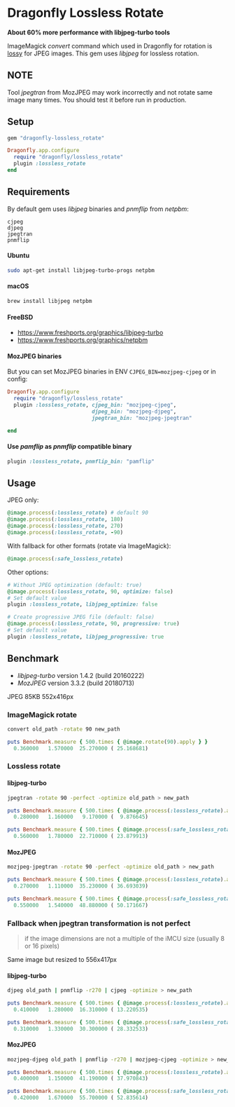# Dragonfly Lossless Rotate

**About 60% more performance with libjpeg-turbo tools**

ImageMagick _convert_ command which used in Dragonfly for rotation is [lossy](https://www.imagemagick.org/discourse-server/viewtopic.php?t=5899) for JPEG images.
This gem uses _libjpeg_ for lossless rotation.

## NOTE

Tool _jpegtran_ from MozJPEG may work incorrectly and not rotate same image many times.
You should test it before run in production.

## Setup

```ruby
gem "dragonfly-lossless_rotate"
```

```ruby
Dragonfly.app.configure
  require "dragonfly/lossless_rotate"
  plugin :lossless_rotate
end
```

## Requirements

By default gem uses _libjpeg_ binaries and _pnmflip_ from _netpbm_:
```shell
cjpeg
djpeg
jpegtran
pnmflip
```

#### Ubuntu

```bash
sudo apt-get install libjpeg-turbo-progs netpbm
```

#### macOS

```bash
brew install libjpeg netpbm
```

#### FreeBSD

 - https://www.freshports.org/graphics/libjpeg-turbo
 - https://www.freshports.org/graphics/netpbm

#### MozJPEG binaries

But you can set MozJPEG binaries in ENV `CJPEG_BIN=mozjpeg-cjpeg` or in config:
```ruby
Dragonfly.app.configure
  require "dragonfly/lossless_rotate"
  plugin :lossless_rotate, cjpeg_bin: "mozjpeg-cjpeg",
                           djpeg_bin: "mozjpeg-djpeg",
                           jpegtran_bin: "mozjpeg-jpegtran"

end
```

#### Use _pamflip_ as _pnmflip_ compatible binary

```ruby
plugin :lossless_rotate, pnmflip_bin: "pamflip"
```

## Usage

JPEG only:
```ruby
@image.process(:lossless_rotate) # default 90
@image.process(:lossless_rotate, 180)
@image.process(:lossless_rotate, 270)
@image.process(:lossless_rotate, -90)
```

With fallback for other formats (rotate via ImageMagick):
```ruby
@image.process(:safe_lossless_rotate)
```

Other options:
```ruby
# Without JPEG optimization (default: true)
@image.process(:lossless_rotate, 90, optimize: false)
# Set default value
plugin :lossless_rotate, libjpeg_optimize: false

# Create progressive JPEG file (default: false)
@image.process(:lossless_rotate, 90, progressive: true)
# Set default value
plugin :lossless_rotate, libjpeg_progressive: true
```

## Benchmark

- _libjpeg-turbo_ version 1.4.2 (build 20160222)
- _MozJPEG_ version 3.3.2 (build 20180713)

JPEG 85KB 552x416px

### ImageMagick rotate
```bash
convert old_path -rotate 90 new_path
```
```ruby
puts Benchmark.measure { 500.times { @image.rotate(90).apply } }
  0.360000   1.570000  25.270000 ( 25.168681)
```

### Lossless rotate

#### libjpeg-turbo

```bash
jpegtran -rotate 90 -perfect -optimize old_path > new_path
```

```ruby
puts Benchmark.measure { 500.times { @image.process(:lossless_rotate).apply } }
  0.280000   1.160000   9.170000 (  9.876645)

puts Benchmark.measure { 500.times { @image.process(:safe_lossless_rotate).apply } }
  0.560000   1.780000  22.710000 ( 23.879913)
```

#### MozJPEG

```bash
mozjpeg-jpegtran -rotate 90 -perfect -optimize old_path > new_path
```

```ruby
puts Benchmark.measure { 500.times { @image.process(:lossless_rotate).apply } }
  0.270000   1.110000  35.230000 ( 36.693039)

puts Benchmark.measure { 500.times { @image.process(:safe_lossless_rotate).apply } }
  0.550000   1.540000  48.880000 ( 50.171667)
```

### Fallback when jpegtran transformation is not perfect

> if the image dimensions are not a multiple of the iMCU size (usually 8 or 16 pixels)

Same image but resized to 556x417px

#### libjpeg-turbo

```bash
djpeg old_path | pnmflip -r270 | cjpeg -optimize > new_path
```
```ruby
puts Benchmark.measure { 500.times { @image.process(:lossless_rotate).apply } }
  0.410000   1.280000  16.310000 ( 13.220535)

puts Benchmark.measure { 500.times { @image.process(:safe_lossless_rotate).apply } }
  0.310000   1.330000  30.300000 ( 28.332533)
```

#### MozJPEG

```bash
mozjpeg-djpeg old_path | pnmflip -r270 | mozjpeg-cjpeg -optimize > new_path
```
```ruby
puts Benchmark.measure { 500.times { @image.process(:lossless_rotate).apply } }
  0.400000   1.150000  41.190000 ( 37.970843)

puts Benchmark.measure { 500.times { @image.process(:safe_lossless_rotate).apply } }
  0.420000   1.670000  55.700000 ( 52.835614)
```

